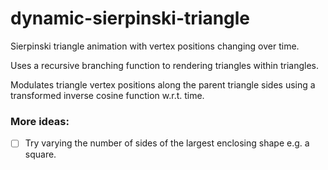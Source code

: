 # dynamic-sierpinski-triangle
Sierpinski triangle animation with vertex positions changing over time.

Uses a recursive branching function to rendering triangles within triangles.

Modulates triangle vertex positions along the parent triangle sides using a transformed inverse cosine function w.r.t. time.

### More ideas:
- [ ] Try varying the number of sides of the largest enclosing shape e.g. a square.
